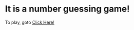 # It is a number guessing game!

To play, goto <a href="https://rafsanamin.github.io/guessingGame/">Click Here!</a>
